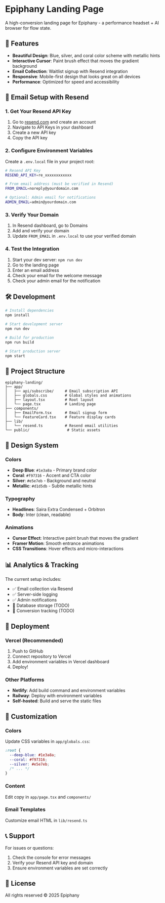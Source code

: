 # Epiphany Landing Page

A high-conversion landing page for Epiphany - a performance headset + AI browser for flow state.

## 🚀 Features

- **Beautiful Design**: Blue, silver, and coral color scheme with metallic hints
- **Interactive Cursor**: Paint brush effect that moves the gradient background
- **Email Collection**: Waitlist signup with Resend integration
- **Responsive**: Mobile-first design that looks great on all devices
- **Performance**: Optimized for speed and accessibility

## 📧 Email Setup with Resend

### 1. Get Your Resend API Key

1. Go to [resend.com](https://resend.com) and create an account
2. Navigate to API Keys in your dashboard
3. Create a new API key
4. Copy the API key

### 2. Configure Environment Variables

Create a `.env.local` file in your project root:

```bash
# Resend API Key
RESEND_API_KEY=re_xxxxxxxxxxxx

# From email address (must be verified in Resend)
FROM_EMAIL=noreply@yourdomain.com

# Optional: Admin email for notifications
ADMIN_EMAIL=admin@yourdomain.com
```

### 3. Verify Your Domain

1. In Resend dashboard, go to Domains
2. Add and verify your domain
3. Update `FROM_EMAIL` in `.env.local` to use your verified domain

### 4. Test the Integration

1. Start your dev server: `npm run dev`
2. Go to the landing page
3. Enter an email address
4. Check your email for the welcome message
5. Check your admin email for the notification

## 🛠️ Development

```bash
# Install dependencies
npm install

# Start development server
npm run dev

# Build for production
npm run build

# Start production server
npm start
```

## 📁 Project Structure

```
epiphany-landing/
├── app/
│   ├── api/subscribe/     # Email subscription API
│   ├── globals.css        # Global styles and animations
│   ├── layout.tsx         # Root layout
│   └── page.tsx           # Landing page
├── components/
│   ├── EmailForm.tsx      # Email signup form
│   └── FeatureCard.tsx    # Feature display cards
├── lib/
│   └── resend.ts          # Resend email utilities
└── public/                 # Static assets
```

## 🎨 Design System

### Colors
- **Deep Blue**: `#1e3a8a` - Primary brand color
- **Coral**: `#f97316` - Accent and CTA color
- **Silver**: `#e5e7eb` - Background and neutral
- **Metallic**: `#d1d5db` - Subtle metallic hints

### Typography
- **Headlines**: Saira Extra Condensed + Orbitron
- **Body**: Inter (clean, readable)

### Animations
- **Cursor Effect**: Interactive paint brush that moves the gradient
- **Framer Motion**: Smooth entrance animations
- **CSS Transitions**: Hover effects and micro-interactions

## 📊 Analytics & Tracking

The current setup includes:
- ✅ Email collection via Resend
- ✅ Server-side logging
- ✅ Admin notifications
- 🔄 Database storage (TODO)
- 🔄 Conversion tracking (TODO)

## 🚀 Deployment

### Vercel (Recommended)
1. Push to GitHub
2. Connect repository to Vercel
3. Add environment variables in Vercel dashboard
4. Deploy!

### Other Platforms
- **Netlify**: Add build command and environment variables
- **Railway**: Deploy with environment variables
- **Self-hosted**: Build and serve the static files

## 🔧 Customization

### Colors
Update CSS variables in `app/globals.css`:
```css
:root {
  --deep-blue: #1e3a8a;
  --coral: #f97316;
  --silver: #e5e7eb;
  /* ... */
}
```

### Content
Edit copy in `app/page.tsx` and `components/`

### Email Templates
Customize email HTML in `lib/resend.ts`

## 📞 Support

For issues or questions:
1. Check the console for error messages
2. Verify your Resend API key and domain
3. Ensure environment variables are set correctly

## 📄 License

All rights reserved © 2025 Epiphany
